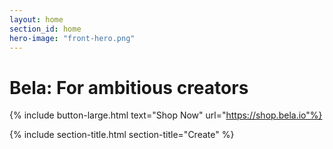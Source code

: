 ```yaml
---
layout: home
section_id: home
hero-image: "front-hero.png"
---
```


<h1 class="intro-title">Bela: For ambitious creators</h1>

{% include button-large.html text="Shop Now" url="https://shop.bela.io"%}

{% include section-title.html section-title="Create" %}

<div class="spacing four"></div>